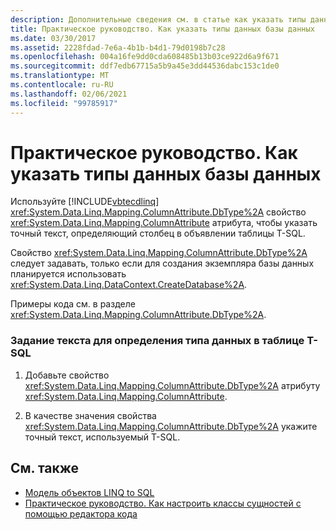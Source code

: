 ```yaml
---
description: Дополнительные сведения см. в статье как указать типы данных базы данных
title: Практическое руководство. Как указать типы данных базы данных
ms.date: 03/30/2017
ms.assetid: 2228fdad-7e6a-4b1b-b4d1-79d0198b7c28
ms.openlocfilehash: 004a16fe9dd0cda608485b13b03ce922d6a9f671
ms.sourcegitcommit: ddf7edb67715a5b9a45e3dd44536dabc153c1de0
ms.translationtype: MT
ms.contentlocale: ru-RU
ms.lasthandoff: 02/06/2021
ms.locfileid: "99785917"
---
```

# <a name="how-to-specify-database-data-types"></a>Практическое руководство. Как указать типы данных базы данных

Используйте [!INCLUDE[vbtecdlinq](../../../../../../includes/vbtecdlinq-md.md)] <xref:System.Data.Linq.Mapping.ColumnAttribute.DbType%2A> свойство <xref:System.Data.Linq.Mapping.ColumnAttribute> атрибута, чтобы указать точный текст, определяющий столбец в объявлении таблицы T-SQL.  
  
 Свойство <xref:System.Data.Linq.Mapping.ColumnAttribute.DbType%2A> следует задавать, только если для создания экземпляра базы данных планируется использовать <xref:System.Data.Linq.DataContext.CreateDatabase%2A>.  
  
 Примеры кода см. в разделе <xref:System.Data.Linq.Mapping.ColumnAttribute.DbType%2A>.  
  
### <a name="to-specify-text-to-define-a-data-type-in-a-t-sql-table"></a>Задание текста для определения типа данных в таблице T-SQL  
  
1. Добавьте свойство <xref:System.Data.Linq.Mapping.ColumnAttribute.DbType%2A> атрибуту <xref:System.Data.Linq.Mapping.ColumnAttribute>.  
  
2. В качестве значения свойства <xref:System.Data.Linq.Mapping.ColumnAttribute.DbType%2A> укажите точный текст, используемый T-SQL.  
  
## <a name="see-also"></a>См. также

- [Модель объектов LINQ to SQL](the-linq-to-sql-object-model.md)
- [Практическое руководство. Как настроить классы сущностей с помощью редактора кода](how-to-customize-entity-classes-by-using-the-code-editor.md)
